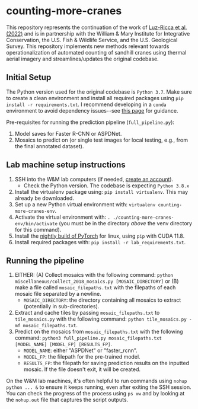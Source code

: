 # counting-more-cranes

This repository represents the continuation of the work of [Luz-Ricca et al. (2022)](https://doi.org/10.1002/rse2.301) and is in partnership with the William & Mary Institute for Integrative Conservation, the U.S. Fish & Wildlife Service, and the U.S. Geological Survey. This repository implements new methods relevant towards operationalization of automated counting of sandhill cranes using thermal aerial imagery and streamlines/updates the original codebase. 

## Initial Setup 

The Python version used for the original codebase is `Python 3.7`. Make sure to create a clean environment and install all required packages using `pip install -r requirements.txt`. I recommend developing in a `conda` environment to avoid dependency issues--see [this page](https://conda.io/projects/conda/en/latest/user-guide/tasks/manage-environments.html) for guidance.

Pre-requisites for running the prediction pipeline (`full_pipeline.py`):
1. Model saves for Faster R-CNN or ASPDNet.
2. Mosaics to predict on (or single test images for local testing, e.g., from the final annotated dataset).

## Lab machine setup instructions 

1. SSH into the W&M lab computers (if needed, [create an account](https://accounts.cs.wm.edu/newuser_template)).
   - Check the Python version. The codebase is expecting `Python 3.8.x`
2. Install the virtualenv package using: `pip install virtualenv`. This may already be downloaded.
3. Set up a new Python virtual environment with: `virtualenv counting-more-cranes-env`.
4. Activate the virtual environment with: `. ./counting-more-cranes-env/bin/activate` (you must be in the directory _above_ the venv directory for this command).
5. Install the [nightly build of PyTorch](https://pytorch.org/get-started/locally/) for linux, using `pip` with CUDA 11.8.
6. Install required packages with: `pip install -r lab_requirements.txt`.

## Running the pipeline
1. EITHER: (A) Collect mosaics with the following command: `python miscellaneous/collect_2018_mosaics.py [MOSAIC_DIRECTORY]` or (B) make a file called `mosaic_filepaths.txt` with the filepaths of each mosaic file separated by a newline.
   - `MOSAIC_DIRECTORY`: the directory containing all mosaics to extract (potentially in sub-directories).
2. Extract and cache tiles by passing `mosaic_filepaths.txt` to `tile_mosaics.py` with the following command: `python tile_mosaics.py -mf mosaic_filepaths.txt`.
3. Predict on the mosaics from `mosaic_filepaths.txt` with the following command: `python3 full_pipeline.py mosaic_filepaths.txt [MODEL_NAME] [MODEL_FP] [RESULTS_FP]`.
   - `MODEL_NAME`: either "ASPDNet" or "faster_rcnn".
   - `MODEL_FP`: the filepath for the pre-trained model.
   - `RESULTS_FP`: the filepath for saving prediction results on the inputted mosaic. If the file doesn't exit, it will be created.

On the W&M lab machines, it's often helpful to run commands using `nohup python ... &` to ensure it keeps running, even after exiting the SSH session. You can check the progress of the process using `ps xw` and by looking at the `nohup.out` file that captures the script outputs.
